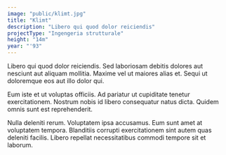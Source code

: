 ```yaml
---
image: "public/klimt.jpg"
title: "Klimt"
description: "Libero qui quod dolor reiciendis"
projectType: "Ingengeria strutturale"
height: "14m"
year: "'93"
---
```


Libero qui quod dolor reiciendis. Sed laboriosam debitis dolores aut nesciunt aut aliquam mollitia. Maxime vel ut maiores alias et. Sequi ut doloremque eos aut illo dolor qui.

Eum iste et ut voluptas officiis. Ad pariatur ut cupiditate tenetur exercitationem. Nostrum nobis id libero consequatur natus dicta. Quidem omnis sunt est reprehenderit.

Nulla deleniti rerum. Voluptatem ipsa accusamus. Eum sunt amet at voluptatem tempora. Blanditiis corrupti exercitationem sint autem quas deleniti facilis. Libero repellat necessitatibus commodi tempore sit et laborum.

